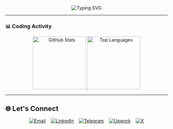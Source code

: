<p align="center">
  <img src="https://readme-typing-svg.demolab.com?font=Fira+Code&weight=500&size=26&duration=4000&pause=1000&color=22C55E&center=true&vCenter=true&width=435&lines=Hi+%F0%9F%91%8B%2C+I'm+Dawit+Terefe;Full-Stack+Developer;From+Ethiopia+%F0%9F%87%AA%F0%9F%87%B9" alt="Typing SVG">
</p>

---

### 📊 Coding Activity

<div align="center">

<!-- GitHub Stats -->
<a href="https://github.com/dawitterefe">
  <picture>
    <source 
      media="(prefers-color-scheme: dark)" 
      srcset="https://github-readme-stats.vercel.app/api?username=dawitterefe&show_icons=true&count_private=true&hide_border=true&include_all_commits=true&theme=merko">
    <img 
      height="165" 
      src="https://github-readme-stats.vercel.app/api?username=dawitterefe&show_icons=true&count_private=true&hide_border=true&include_all_commits=true&theme=default" 
      alt="GitHub Stats">
  </picture>
</a>

<!-- Top Languages -->
<a href="https://github.com/dawitterefe">
  <picture>
    <source 
      media="(prefers-color-scheme: dark)" 
      srcset="https://github-readme-stats.vercel.app/api/top-langs/?username=dawitterefe&layout=compact&hide_border=true&langs_count=8&theme=merko">
    <img 
      height="165" 
      src="https://github-readme-stats.vercel.app/api/top-langs/?username=dawitterefe&layout=compact&hide_border=true&langs_count=8&theme=default" 
      alt="Top Languages">
  </picture>
</a>
</div>



---
## 🌐 Let's Connect

<div align="center">

[![Email](https://img.icons8.com/ios-filled/40/22C55E/gmail.png)](mailto:dawitterefe@outlook.com)&nbsp;&nbsp;&nbsp;
[![LinkedIn](https://img.icons8.com/ios-filled/40/22C55E/linkedin.png)](https://www.linkedin.com/in/dawit-terefe/)&nbsp;&nbsp;&nbsp;
[![Telegram](https://img.icons8.com/ios-filled/40/22C55E/telegram-app.png)](https://t.me/dawit_terefe)&nbsp;&nbsp;&nbsp;
[![Upwork](https://img.icons8.com/ios-filled/40/22C55E/upwork.png)](https://www.upwork.com/freelancers/~01a1d50dee01a4306a)&nbsp;&nbsp;&nbsp;
[![X](https://img.icons8.com/ios-filled/40/22C55E/twitterx--v1.png)](https://x.com/dawiterefe)

</div>














